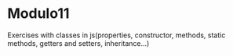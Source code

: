 # Modulo11
Exercises with classes in js(properties, constructor, methods, static methods, getters and setters, inheritance...)
